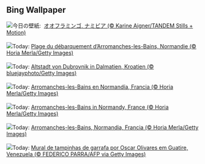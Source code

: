 ## Bing Wallpaper
![](https://www.bing.com/th?id=OHR.FlamingosNamibia_JA-JP5652363702_UHD.jpg&w=1000)今日の壁紙: &nbsp;[オオフラミンゴ, ナミビア (© Karine Aigner/TANDEM Stills + Motion)](https://www.bing.com/th?id=OHR.FlamingosNamibia_JA-JP5652363702_UHD.jpg)
<br><br/>
![](https://www.bing.com/th?id=OHR.NormandyBeach_FR-FR1019139404_UHD.jpg&w=1000)Today: [Plage du débarquement d’Arromanches-les-Bains, Normandie (© Horia Merla/Getty Images)](https://www.bing.com/th?id=OHR.NormandyBeach_FR-FR1019139404_UHD.jpg)
<br><br/>
![](https://www.bing.com/th?id=OHR.DubrovnikTwilight_DE-DE7732789552_UHD.jpg&w=1000)Today: [Altstadt von Dubrovnik in Dalmatien, Kroatien (© bluejayphoto/Getty Images)](https://www.bing.com/th?id=OHR.DubrovnikTwilight_DE-DE7732789552_UHD.jpg)
<br><br/>
![](https://www.bing.com/th?id=OHR.NormandyBeach_ES-ES2863292551_UHD.jpg&w=1000)Today: [Arromanches-les-Bains en Normandía, Francia (© Horia Merla/Getty Images)](https://www.bing.com/th?id=OHR.NormandyBeach_ES-ES2863292551_UHD.jpg)
<br><br/>
![](https://www.bing.com/th?id=OHR.NormandyBeach_EN-GB1596892629_UHD.jpg&w=1000)Today: [Arromanches-les-Bains in Normandy, France (© Horia Merla/Getty Images)](https://www.bing.com/th?id=OHR.NormandyBeach_EN-GB1596892629_UHD.jpg)
<br><br/>
![](https://www.bing.com/th?id=OHR.NormandyBeach_IT-IT6520932839_UHD.jpg&w=1000)Today: [Arromanches-les-Bains, Normandia, Francia (© Horia Merla/Getty Images)](https://www.bing.com/th?id=OHR.NormandyBeach_IT-IT6520932839_UHD.jpg)
<br><br/>
![](https://www.bing.com/th?id=OHR.OlivaresMural_PT-BR9939913943_UHD.jpg&w=1000)Today: [Mural de tampinhas de garrafa por Oscar Olivares em Guatire, Venezuela (© FEDERICO PARRA/AFP via Getty Images)](https://www.bing.com/th?id=OHR.OlivaresMural_PT-BR9939913943_UHD.jpg)
<br><br/>
